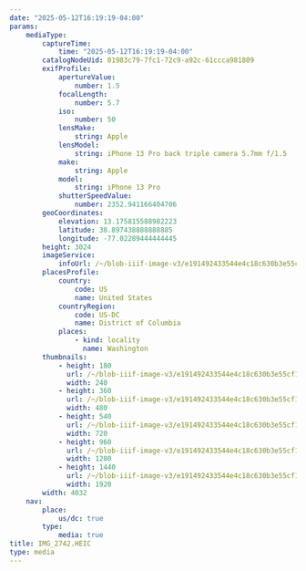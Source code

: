 ```yaml
---
date: "2025-05-12T16:19:19-04:00"
params:
    mediaType:
        captureTime:
            time: "2025-05-12T16:19:19-04:00"
        catalogNodeUid: 01983c79-7fc1-72c9-a92c-61ccca981809
        exifProfile:
            apertureValue:
                number: 1.5
            focalLength:
                number: 5.7
            iso:
                number: 50
            lensMake:
                string: Apple
            lensModel:
                string: iPhone 13 Pro back triple camera 5.7mm f/1.5
            make:
                string: Apple
            model:
                string: iPhone 13 Pro
            shutterSpeedValue:
                number: 2352.941166404706
        geoCoordinates:
            elevation: 13.175815588982223
            latitude: 38.897438888888885
            longitude: -77.02289444444445
        height: 3024
        imageService:
            infoUrl: /~/blob-iiif-image-v3/e191492433544e4c18c630b3e55cf1889c6ca458cba6af51140bd02732fb6e99/info.json
        placesProfile:
            country:
                code: US
                name: United States
            countryRegion:
                code: US-DC
                name: District of Columbia
            places:
                - kind: locality
                  name: Washington
        thumbnails:
            - height: 180
              url: /~/blob-iiif-image-v3/e191492433544e4c18c630b3e55cf1889c6ca458cba6af51140bd02732fb6e99/full/240%2C180/0/default.jpg
              width: 240
            - height: 360
              url: /~/blob-iiif-image-v3/e191492433544e4c18c630b3e55cf1889c6ca458cba6af51140bd02732fb6e99/full/480%2C360/0/default.jpg
              width: 480
            - height: 540
              url: /~/blob-iiif-image-v3/e191492433544e4c18c630b3e55cf1889c6ca458cba6af51140bd02732fb6e99/full/720%2C540/0/default.jpg
              width: 720
            - height: 960
              url: /~/blob-iiif-image-v3/e191492433544e4c18c630b3e55cf1889c6ca458cba6af51140bd02732fb6e99/full/1280%2C960/0/default.jpg
              width: 1280
            - height: 1440
              url: /~/blob-iiif-image-v3/e191492433544e4c18c630b3e55cf1889c6ca458cba6af51140bd02732fb6e99/full/1920%2C1440/0/default.jpg
              width: 1920
        width: 4032
    nav:
        place:
            us/dc: true
        type:
            media: true
title: IMG_2742.HEIC
type: media
---
```

